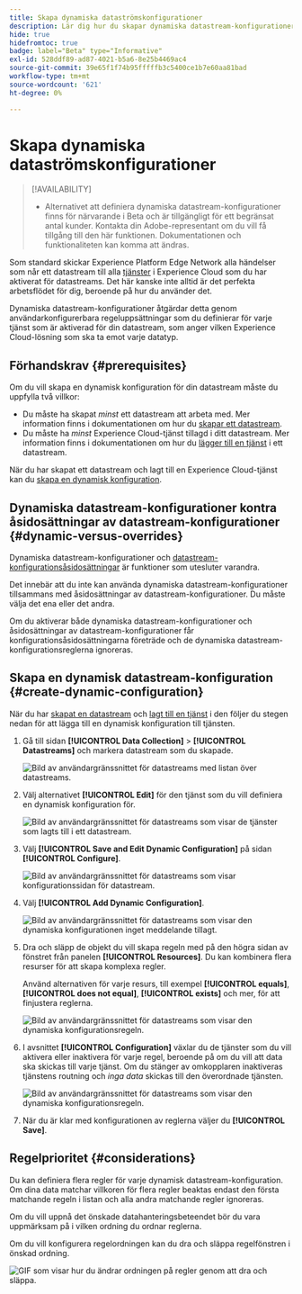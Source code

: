 ```yaml
---
title: Skapa dynamiska dataströmskonfigurationer
description: Lär dig hur du skapar dynamiska datastream-konfigurationer för att dirigera data till olika Experience Cloud-tjänster, baserat på regler.
hide: true
hidefromtoc: true
badge: label="Beta" type="Informative"
exl-id: 528ddf89-ad87-4021-b5a6-8e25b4469ac4
source-git-commit: 39e65f1f74b95fffffb3c5400ce1b7e60aa81bad
workflow-type: tm+mt
source-wordcount: '621'
ht-degree: 0%

---
```


# Skapa dynamiska dataströmskonfigurationer

>[!AVAILABILITY]
>
>* Alternativet att definiera dynamiska datastream-konfigurationer finns för närvarande i Beta och är tillgängligt för ett begränsat antal kunder. Kontakta din Adobe-representant om du vill få tillgång till den här funktionen. Dokumentationen och funktionaliteten kan komma att ändras.

Som standard skickar Experience Platform Edge Network alla händelser som når ett datastream till alla [tjänster](configure.md#add-services) i Experience Cloud som du har aktiverat för datastreams. Det här kanske inte alltid är det perfekta arbetsflödet för dig, beroende på hur du använder det.

Dynamiska datastream-konfigurationer åtgärdar detta genom användarkonfigurerbara regeluppsättningar som du definierar för varje tjänst som är aktiverad för din datastream, som anger vilken Experience Cloud-lösning som ska ta emot varje datatyp.

## Förhandskrav {#prerequisites}

Om du vill skapa en dynamisk konfiguration för din datastream måste du uppfylla två villkor:

* Du måste ha skapat *minst* ett datastream att arbeta med. Mer information finns i dokumentationen om hur du [skapar ett datastream](configure.md).
* Du måste ha *minst* Experience Cloud-tjänst tillagd i ditt datastream. Mer information finns i dokumentationen om hur du [lägger till en tjänst](configure.md#add-services) i ett datastream.

När du har skapat ett datastream och lagt till en Experience Cloud-tjänst kan du [skapa en dynamisk konfiguration](#create-dynamic-configuration).

## Dynamiska datastream-konfigurationer kontra åsidosättningar av datastream-konfigurationer {#dynamic-versus-overrides}

Dynamiska datastream-konfigurationer och [datastream-konfigurationsåsidosättningar](overrides.md) är funktioner som utesluter varandra.

Det innebär att du inte kan använda dynamiska datastream-konfigurationer tillsammans med åsidosättningar av datastream-konfigurationer. Du måste välja det ena eller det andra.

Om du aktiverar både dynamiska datastream-konfigurationer och åsidosättningar av datastream-konfigurationer får konfigurationsåsidosättningarna företräde och de dynamiska datastream-konfigurationsreglerna ignoreras.

## Skapa en dynamisk datastream-konfiguration {#create-dynamic-configuration}

När du har [skapat en datastream](configure.md) och [lagt till en tjänst](configure.md#add-services) i den följer du stegen nedan för att lägga till en dynamisk konfiguration till tjänsten.

1. Gå till sidan **[!UICONTROL Data Collection]** > **[!UICONTROL Datastreams]** och markera datastream som du skapade.

   ![Bild av användargränssnittet för datastreams med listan över datastreams.](assets/configure-dynamic-datastream/select-datastream.png)

1. Välj alternativet **[!UICONTROL Edit]** för den tjänst som du vill definiera en dynamisk konfiguration för.

   ![Bild av användargränssnittet för datastreams som visar de tjänster som lagts till i ett datastream.](assets/configure-dynamic-datastream/select-service.png)

1. Välj **[!UICONTROL Save and Edit Dynamic Configuration]** på sidan **[!UICONTROL Configure]**.

   ![Bild av användargränssnittet för datastreams som visar konfigurationssidan för datastream.](assets/configure-dynamic-datastream/save-and-edit.png)

1. Välj **[!UICONTROL Add Dynamic Configuration]**.

   ![Bild av användargränssnittet för datastreams som visar den dynamiska konfigurationen inget meddelande tillagt.](assets/configure-dynamic-datastream/add-dynamic-config.png)

1. Dra och släpp de objekt du vill skapa regeln med på den högra sidan av fönstret från panelen **[!UICONTROL Resources]**. Du kan kombinera flera resurser för att skapa komplexa regler.

   Använd alternativen för varje resurs, till exempel **[!UICONTROL equals]**, **[!UICONTROL does not equal]**, **[!UICONTROL exists]** och mer, för att finjustera reglerna.

   ![Bild av användargränssnittet för datastreams som visar den dynamiska konfigurationsregeln.](assets/configure-dynamic-datastream/drag-resources.png)

1. I avsnittet **[!UICONTROL Configuration]** växlar du de tjänster som du vill aktivera eller inaktivera för varje regel, beroende på om du vill att data ska skickas till varje tjänst. Om du stänger av omkopplaren inaktiveras tjänstens routning och *inga data* skickas till den överordnade tjänsten.

   ![Bild av användargränssnittet för datastreams som visar den dynamiska konfigurationsregeln.](assets/configure-dynamic-datastream/enable-service.png)

1. När du är klar med konfigurationen av reglerna väljer du **[!UICONTROL Save]**.

## Regelprioritet {#considerations}

Du kan definiera flera regler för varje dynamisk datastream-konfiguration. Om dina data matchar villkoren för flera regler beaktas endast den första matchande regeln i listan och alla andra matchande regler ignoreras.

Om du vill uppnå det önskade datahanteringsbeteendet bör du vara uppmärksam på i vilken ordning du ordnar reglerna.

Om du vill konfigurera regelordningen kan du dra och släppa regelfönstren i önskad ordning.

![GIF som visar hur du ändrar ordningen på regler genom att dra och släppa.](assets/configure-dynamic-datastream/move-rules.gif)
